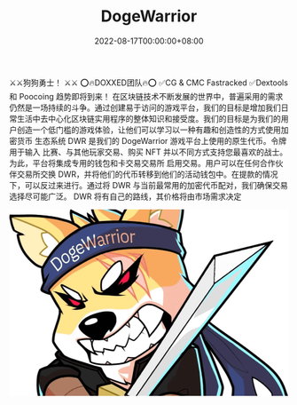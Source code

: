 ﻿---
title: "DogeWarrior"
description: "与 NFT 集成的最伟大的游戏协议。"
date: 2022-08-17T00:00:00+08:00
lastmod: 2022-08-17T00:00:00+08:00
draft: false
authors: ["boogArno"]
featuredImage: "dogewarrior.png"
tags: ["High risk","DogeWarrior"]
categories: ["nfts"]
nfts: ["High risk"]
blockchain: "BSC"
website: "https://dogewarrior.io/"
twitter: "https://twitter.com/DogeWarriorBSC"
discord: ""
telegram: "https://t.me/DogeWarriorOfficial"
github: ""
youtube: ""
twitch: ""
facebook: ""
instagram: ""
reddit: ""
medium: ""
steam: ""
gitbook: ""
googleplay: ""
appstore: ""
status: "Live"
weight: 
lightgallery: true
toc: true
pinned: false
recommend: false
recommend1: false
---
⚔️⚔️狗狗勇士！ ⚔️⚔️
⭕️🔥DOXXED团队🔥⭕
✅CG & CMC Fastracked
✅Dextools 和 Poocoing 趋势即将到来！
在区块链技术不断发展的世界中，普遍采用的需求仍然是一场持续的斗争。通过创建易于访问的游戏平台，我们的目标是增加我们日常生活中去中心化区块链实用程序的整体知识和接受度。我们的目标是为我们的用户创造一个低门槛的游戏体验，让他们可以学习以一种有趣和创造性的方式使用加密货币
生态系统
DWR 是我们的 DogeWarrior 游戏平台上使用的原生代币。令牌用于输入
比赛、与其他玩家交易、购买 NFT 并以不同方式支持您最喜欢的战士。
为此，平台将集成专用的钱包和卡交易交易所
启用交易。用户可以在任何合作伙伴交易所交换 DWR，并将他们的代币转移到他们的活动钱包中。在提款的情况下，可以反过来进行。通过将 DWR 与当前最常用的加密代币配对，我们确保交易选择尽可能广泛。 DWR 将有自己的路线，其价格将由市场需求决定

![dogewarrior-dapp-games-bsc-image2_16931fede852a822ce00f015219a615f](dogewarrior-dapp-games-bsc-image2_16931fede852a822ce00f015219a615f.png)